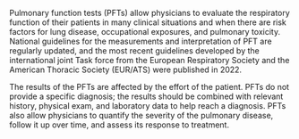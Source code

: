 Pulmonary function tests (PFTs) allow physicians to evaluate the respiratory function of their patients in many clinical situations and when there are risk factors for lung disease, occupational exposures, and pulmonary toxicity. National guidelines for the measurements and interpretation of PFT are regularly updated, and the most recent guidelines developed by the international joint Task force from the European Respiratory Society and the American Thoracic Society (EUR/ATS) were published in 2022.

The results of the PFTs are affected by the effort of the patient. PFTs do not provide a specific diagnosis; the results should be combined with relevant history, physical exam, and laboratory data to help reach a diagnosis. PFTs also allow physicians to quantify the severity of the pulmonary disease, follow it up over time, and assess its response to treatment.